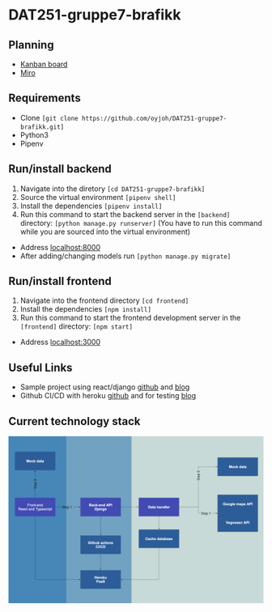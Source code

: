 # DAT251-gruppe7-brafikk

## Planning
- [Kanban board](https://github.com/oyjoh/DAT251-gruppe7-brafikk/projects/1)
- [Miro](https://miro.com/welcome/Ddp1pEl55pSpgQHEHqi676VSzTMRVSdOospUS44sKPiLzDjnuVT7OLJnaKSHkO2W)

## Requirements
* Clone  ```[git clone https://github.com/oyjoh/DAT251-gruppe7-brafikk.git]```
* Python3
* Pipenv

## Run/install backend
1. Navigate into the diretory ```[cd DAT251-gruppe7-brafikk]```
2. Source the virtual environment ```[pipenv shell]```
3. Install the dependencies ```[pipenv install]```
4. Run this command to start the backend server in the ```[backend]``` directory: ```[python manage.py runserver]``` (You have to run this command while you are sourced into the virtual environment)
* Address [localhost:8000](http://localhost:8000)
* After adding/changing models run ```[python manage.py migrate]```

## Run/install frontend
1. Navigate into the frontend directory ```[cd frontend]```
2. Install the dependencies ```[npm install]```
3. Run this command to start the frontend development server in the ```[frontend]``` directory: ```[npm start]``` 
* Address [localhost:3000](http://localhost:3000)

## Useful Links
* Sample project using react/django [github](https://github.com/do-community/django-todo-react) and [blog](https://www.digitalocean.com/community/tutorials/build-a-to-do-application-using-django-and-react)
* Github CI/CD with heroku [github](https://github.com/marketplace/actions/heroku-django-deploy) and for testing [blog](https://hacksoft.io/github-actions-in-action-setting-up-django-and-postgres/)

## Current technology stack
![Stack](/assets/images/temp_stack.png)
